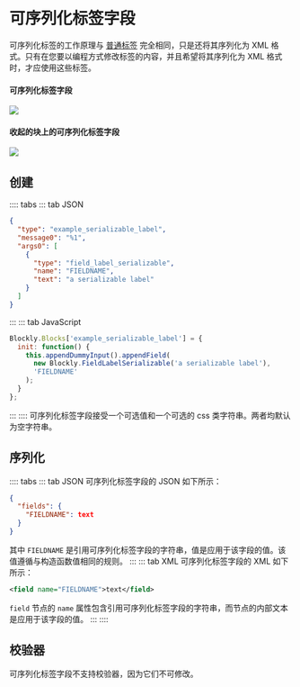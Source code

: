 # 可序列化标签字段 

可序列化标签的工作原理与 [普通标签](/guides/create-custom-blocks/fields/built-in-fields/label.html) 完全相同，只是还将其序列化为 XML 格式。只有在您要以编程方式修改标签的内容，并且希望将其序列化为 XML 格式时，才应使用这些标签。

#### 可序列化标签字段

![](./label-serializable/on_block.png)

#### 收起的块上的可序列化标签字段

![](./label-serializable/collapsed.png)

## 创建

:::: tabs
::: tab JSON

```json
{
  "type": "example_serializable_label",
  "message0": "%1",
  "args0": [
    {
      "type": "field_label_serializable",
      "name": "FIELDNAME",
      "text": "a serializable label"
    }
  ]
}
```

:::
::: tab JavaScript

```javascript
Blockly.Blocks['example_serializable_label'] = {
  init: function() {
    this.appendDummyInput().appendField(
      new Blockly.FieldLabelSerializable('a serializable label'),
      'FIELDNAME'
    );
  }
};
```

:::
::::
可序列化标签字段接受一个可选值和一个可选的 css 类字符串。两者均默认为空字符串。


## 序列化

:::: tabs
::: tab JSON
可序列化标签字段的 JSON 如下所示：


```json
{
  "fields": {
    "FIELDNAME": text
  }
}
```

其中 `FIELDNAME` 是引用可序列化标签字段的字符串，值是应用于该字段的值。该值遵循与构造函数值相同的规则。
:::
::: tab XML
可序列化标签字段的 XML 如下所示：

```xml
<field name="FIELDNAME">text</field>
```

`field` 节点的 `name` 属性包含引用可序列化标签字段的字符串，而节点的内部文本是应用于该字段的值。
:::
::::

## 校验器

可序列化标签字段不支持校验器，因为它们不可修改。